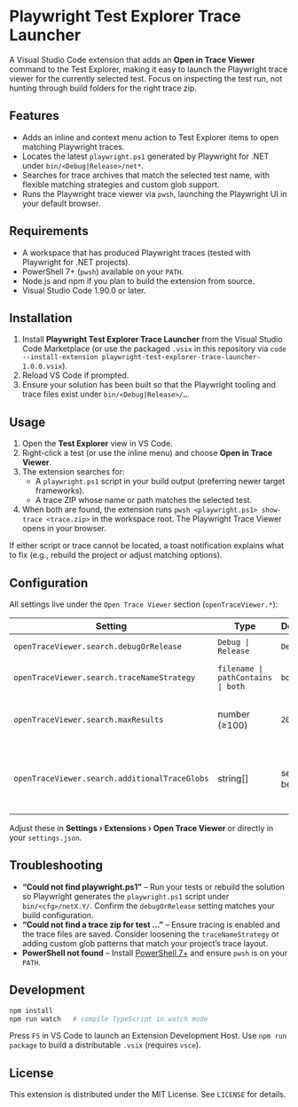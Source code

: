 # Playwright Test Explorer Trace Launcher

A Visual Studio Code extension that adds an **Open in Trace Viewer** command to the Test Explorer, making it easy to launch the Playwright trace viewer for the currently selected test. Focus on inspecting the test run, not hunting through build folders for the right trace zip.

## Features

- Adds an inline and context menu action to Test Explorer items to open matching Playwright traces.
- Locates the latest `playwright.ps1` generated by Playwright for .NET under `bin/<Debug|Release>/net*`.
- Searches for trace archives that match the selected test name, with flexible matching strategies and custom glob support.
- Runs the Playwright trace viewer via `pwsh`, launching the Playwright UI in your default browser.

## Requirements

- A workspace that has produced Playwright traces (tested with Playwright for .NET projects).
- PowerShell 7+ (`pwsh`) available on your `PATH`.
- Node.js and npm if you plan to build the extension from source.
- Visual Studio Code 1.90.0 or later.

## Installation

1. Install **Playwright Test Explorer Trace Launcher** from the Visual Studio Code Marketplace (or use the packaged `.vsix` in this repository via `code --install-extension playwright-test-explorer-trace-launcher-1.0.0.vsix`).
2. Reload VS Code if prompted.
3. Ensure your solution has been built so that the Playwright tooling and trace files exist under `bin/<Debug|Release>/…`.

## Usage

1. Open the **Test Explorer** view in VS Code.
2. Right-click a test (or use the inline menu) and choose **Open in Trace Viewer**.
3. The extension searches for:
   - A `playwright.ps1` script in your build output (preferring newer target frameworks).
   - A trace ZIP whose name or path matches the selected test.
4. When both are found, the extension runs `pwsh <playwright.ps1> show-trace <trace.zip>` in the workspace root. The Playwright Trace Viewer opens in your browser.

If either script or trace cannot be located, a toast notification explains what to fix (e.g., rebuild the project or adjust matching options).

## Configuration

All settings live under the `Open Trace Viewer` section (`openTraceViewer.*`):

| Setting | Type | Default | Description |
| ------- | ---- | ------- | ----------- |
| `openTraceViewer.search.debugOrRelease` | `Debug \| Release` | `Debug` | Prioritize build output under `bin/Debug` or `bin/Release`. |
| `openTraceViewer.search.traceNameStrategy` | `filename \| pathContains \| both` | `both` | How to match trace ZIPs to a test name (exact filename, folder path, or both). |
| `openTraceViewer.search.maxResults` | number (≥100) | `2000` | Upper bound on files examined while searching for `playwright.ps1` and trace archives. |
| `openTraceViewer.search.additionalTraceGlobs` | string[] | see below | Extra glob patterns to include when looking for trace ZIPs (defaults cover `**/trace.zip`, `**/*trace*.zip`, `**/Playwright*/*trace*.zip`, `**/TestResults/**/*trace*.zip`). |

Adjust these in **Settings › Extensions › Open Trace Viewer** or directly in your `settings.json`.

## Troubleshooting

- **“Could not find playwright.ps1”** – Run your tests or rebuild the solution so Playwright generates the `playwright.ps1` script under `bin/<cfg>/netX.Y/`. Confirm the `debugOrRelease` setting matches your build configuration.
- **“Could not find a trace zip for test …”** – Ensure tracing is enabled and the trace files are saved. Consider loosening the `traceNameStrategy` or adding custom glob patterns that match your project’s trace layout.
- **PowerShell not found** – Install [PowerShell 7+](https://learn.microsoft.com/powershell/scripting/install/installing-powershell) and ensure `pwsh` is on your `PATH`.

## Development

```bash
npm install
npm run watch   # compile TypeScript in watch mode
```

Press `F5` in VS Code to launch an Extension Development Host. Use `npm run package` to build a distributable `.vsix` (requires `vsce`).

## License

This extension is distributed under the MIT License. See `LICENSE` for details.

